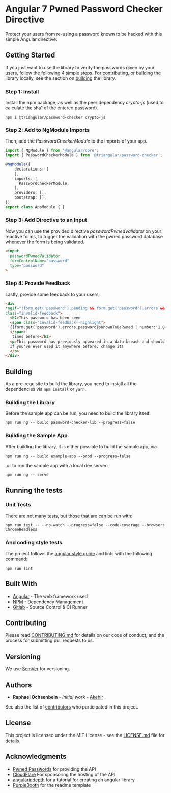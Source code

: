 # Angular 7 Pwned Password Checker Directive

Protect your users from re-using a password known to be hacked with this simple Angular directive.

## Getting Started

If you just want to use the library to verify the passwords given by your users, follow the following 4 simple steps. For contributing, or building the library locally, see the section on [building](#Building) the library.

### Step 1: Install

Install the npm package, as well as the peer dependency _crypto-js_ (used to calculate the sha1 of the entered password).

```
npm i @triangular/password-checker crypto-js
```

### Step 2: Add to NgModule Imports

Then, add the _PasswordCheckerModule_ to the imports of your app.

```typescript
import { NgModule } from '@angular/core';
import { PasswordCheckerModule } from '@triangular/password-checker';

@NgModule({
    declarations: [
    ],
    imports: [
      PasswordCheckerModule,
    ],
    providers: [],
    bootstrap: [],
})
export class AppModule { }
```

### Step 3: Add Directive to an Input
Now you can use the provided directive _passwordPwnedValidator_ on your reactive forms, to trigger the validation with the pwned password database whenever the form is being validated.

```html
<input
  passwordPwnedValidator
  formControlName="password"
  type="password"
>
```

### Step 4: Provide Feedback
Lastly, provide some feedback to your users:

```html
<div
*ngIf="!form.get('password').pending && form.get('password').errors && form.get('password').errors.passwordIsKnownToBePwned"
class="invalid-feedback">
  <h2>This password has been seen 
  <span class="invalid-feedback--highlight">
  {{form.get('password').errors.passwordIsKnownToBePwned | number:'1.0-0' }}
  </span>
   times before</h2>
  <p>This password has previously appeared in a data breach and should never be used.
  If you've ever used it anywhere before, change it!
  </p>
</div>
```

## Building
As a pre-requisite to build the library, you need to install all the dependencies via `npm install` or `yarn`.

### Building the Library
Before the sample app can be run, you need to build the library itself.

```
npm run ng -- build password-checker-lib --progress=false
```

### Building the Sample App
After building the library, it is either possible to build the sample app, via

```
npm run ng -- build example-app --prod --progress=false
```

,or to run the sample app with a local dev server:

```
npm run ng -- serve
```

## Running the tests

### Unit Tests
There are not many tests, but those that are can be run with:

```
npm run test -- --no-watch --progress=false --code-coverage --browsers ChromeHeadless
```

### And coding style tests

The project follows the [angular style guide](https://angular.io/guide/styleguide) and lints with the following command:

```
npm run lint
```

## Built With

* [Angular](http://www.dropwizard.io/1.0.2/docs/) - The web framework used
* [NPM](https://www.npmjs.com/) - Dependency Management
* [Gitlab](https://git.akehir.com) - Source Control & CI Runner

## Contributing

Please read [CONTRIBUTING.md](CONTRIBUTING.md) for details on our code of conduct, and the process for submitting pull requests to us.

## Versioning

We use [SemVer](http://semver.org/) for versioning.

## Authors

* **Raphael Ochsenbein** - *Initial work* - [Akehir](https://github.com/akehir)

See also the list of [contributors](https://github.com/akehir/angular-password-checker/contributors) who participated in this project.

## License

This project is licensed under the MIT License - see the [LICENSE.md](LICENSE.md) file for details

## Acknowledgments

* [Pwned Passwords](https://haveibeenpwned.com/Passwords) for providing the API
* [CloudFlare](https://blog.cloudflare.com/validating-leaked-passwords-with-k-anonymity/) For sponsoring the hosting of the API
* [angularindepth](https://blog.angularindepth.com/creating-a-library-in-angular-6-87799552e7e5) for a tutorial for creating an angular library
* [PurpleBooth](https://gist.github.com/PurpleBooth/109311bb0361f32d87a2/) for the readme template

